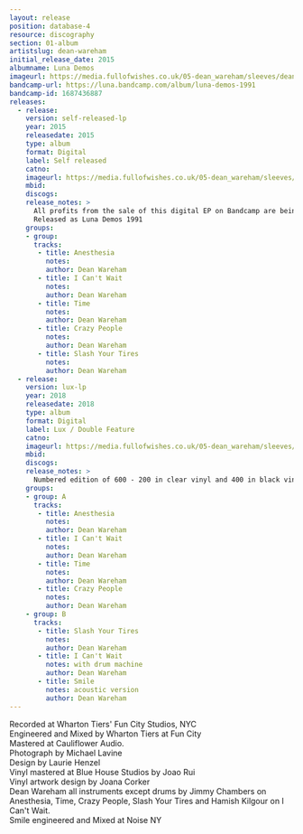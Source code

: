 ```yaml
---
layout: release
position: database-4
resource: discography
section: 01-album
artistslug: dean-wareham
initial_release_date: 2015
albumname: Luna Demos
imageurl: https://media.fullofwishes.co.uk/05-dean_wareham/sleeves/dean-luna-demos-lux.jpg
bandcamp-url: https://luna.bandcamp.com/album/luna-demos-1991
bandcamp-id: 1687436887
releases:
  - release:
    version: self-released-lp
    year: 2015
    releasedate: 2015
    type: album
    format: Digital
    label: Self released
    catno:
    imageurl: https://media.fullofwishes.co.uk/05-dean_wareham/sleeves/dean-wareham-luna-demos-1991.jpg
    mbid:
    discogs:
    release_notes: >
      All profits from the sale of this digital EP on Bandcamp are being sent directly to Terry to help pay his bills. Price is $7 but you are free to donate more.
      Released as Luna Demos 1991
    groups:
    - group:
      tracks:
       - title: Anesthesia
         notes:
         author: Dean Wareham
       - title: I Can't Wait
         notes:
         author: Dean Wareham
       - title: Time
         notes:
         author: Dean Wareham
       - title: Crazy People
         notes:
         author: Dean Wareham
       - title: Slash Your Tires
         notes:
         author: Dean Wareham
  - release:
    version: lux-lp
    year: 2018
    releasedate: 2018
    type: album
    format: Digital
    label: Lux / Double Feature
    catno:
    imageurl: https://media.fullofwishes.co.uk/05-dean_wareham/sleeves/dean-luna-demos-lux.jpg
    mbid:
    discogs:
    release_notes: >
      Numbered edition of 600 - 200 in clear vinyl and 400 in black vinyl.
    groups:
    - group: A
      tracks:
       - title: Anesthesia
         notes:
         author: Dean Wareham
       - title: I Can't Wait
         notes:
         author: Dean Wareham
       - title: Time
         notes:
         author: Dean Wareham
       - title: Crazy People
         notes:
         author: Dean Wareham
    - group: B
      tracks:
       - title: Slash Your Tires
         notes:
         author: Dean Wareham
       - title: I Can't Wait
         notes: with drum machine
         author: Dean Wareham
       - title: Smile
         notes: acoustic version
         author: Dean Wareham
---
```

Recorded at Wharton Tiers' Fun City Studios, NYC  
Engineered and Mixed by Wharton Tiers at Fun City  
Mastered at Cauliflower Audio.  
Photograph by Michael Lavine  
Design by Laurie Henzel  
Vinyl mastered at Blue House Studios by Joao Rui  
Vinyl artwork design by Joana Corker  
Dean Wareham all instruments except drums by Jimmy Chambers on Anesthesia, Time, Crazy People, Slash Your Tires and Hamish Kilgour on I Can't Wait.  
Smile engineered and Mixed at Noise NY  

